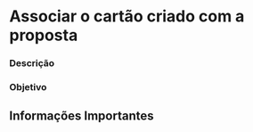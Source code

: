 # Associar o cartão criado com a proposta


### Descrição



### Objetivo



## Informações Importantes